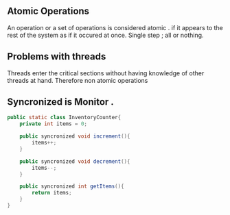 ## Atomic Operations
An operation or a set of operations is considered atomic . if it appears to the rest of the system as if it occured at once. Single step ; all or nothing. 

## Problems with threads

Threads enter the critical sections without having knowledge of other threads at hand. Therefore non atomic operations 

## Syncronized is Monitor . 

```java
public static class InventoryCounter{
    private int items = 0;

    public syncronized void increment(){
        items++;
    }

    public syncronized void decrement(){
        items--;
    }  

    public syncronized int getItems(){
        return items;
    }
}
```
